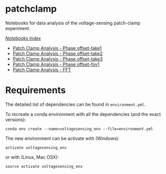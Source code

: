 # patchclamp

Notebooks for data analysis of the voltage-sensing patch-clamp experiment.

*[Notebooks Index](http://nbviewer.ipython.org/github/tritemio/voltagesensing/tree/master/)*

- [Patch Clamp Analysis - Phase offset-take1](http://nbviewer.ipython.org/github/tritemio/voltagesensing/blob/master/Patch%20Clamp%20Analysis%20-%20Phase%20offset-take1.ipynb)
- [Patch Clamp Analysis - Phase offset-take2](http://nbviewer.ipython.org/github/tritemio/voltagesensing/blob/master/Patch%20Clamp%20Analysis%20-%20Phase%20offset-take2.ipynb)
- [Patch Clamp Analysis - Phase offset-take3](http://nbviewer.ipython.org/github/tritemio/voltagesensing/blob/master/Patch%20Clamp%20Analysis%20-%20Phase%20offset-take3.ipynb)
- [Patch Clamp Analysis - Phase offset-fov1](http://nbviewer.ipython.org/github/tritemio/voltagesensing/blob/master/Patch%20Clamp%20Analysis%20-%20Phase%20offset-fov1.ipynb)
- [Patch Clamp Analysis - FFT](http://nbviewer.ipython.org/github/tritemio/voltagesensing/blob/master/Patch%20Clamp%20Analysis%20-%20FFT.ipynb)

# Requirements

The detailed list of dependencies can be found in `environment.yml`.

To recreate a conda environment with all the dependencies (and the exact versions):

```
conda env create --name=voltagesensing_env --file=environment.yml
```

The new environment can be activate with (Windows):

```
activate voltagesensing_env
```

or with (Linux, Mac OSX):

```
source activate voltagesensing_env
```





